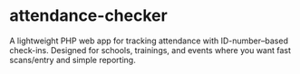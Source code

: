 # attendance-checker
A lightweight PHP web app for tracking attendance with ID-number–based check-ins.
Designed for schools, trainings, and events where you want fast scans/entry and simple reporting.


